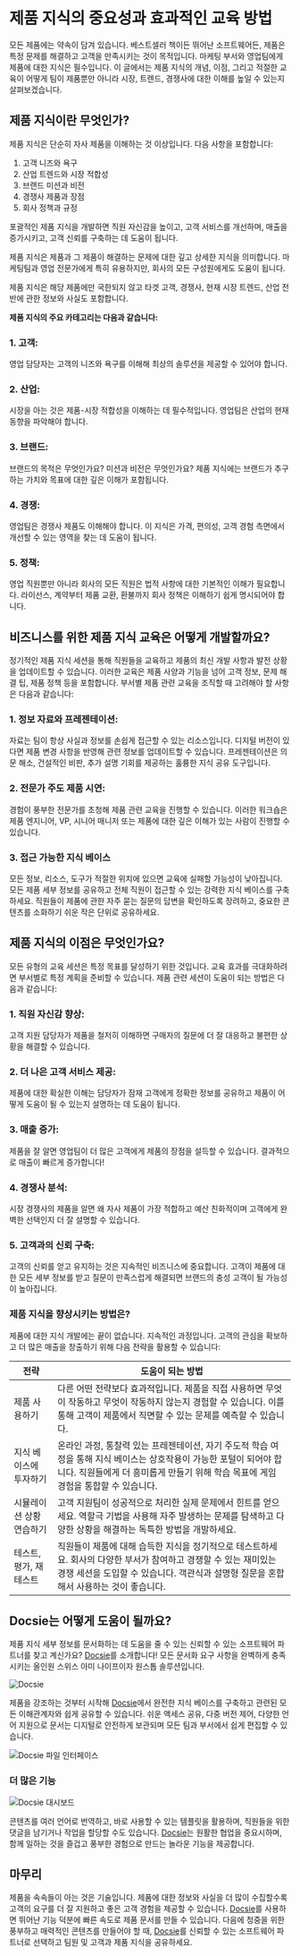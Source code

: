 # 제품 지식의 중요성과 효과적인 교육 방법

모든 제품에는 약속이 담겨 있습니다. 베스트셀러 책이든 뛰어난 소프트웨어든, 제품은 특정 문제를 해결하고 고객을 만족시키는 것이 목적입니다. 마케팅 부서와 영업팀에게 제품에 대한 지식은 필수입니다. 이 글에서는 제품 지식의 개념, 이점, 그리고 적절한 교육이 어떻게 팀이 제품뿐만 아니라 시장, 트렌드, 경쟁사에 대한 이해를 높일 수 있는지 살펴보겠습니다.

## 제품 지식이란 무엇인가?
제품 지식은 단순히 자사 제품을 이해하는 것 이상입니다. 다음 사항을 포함합니다:

1. 고객 니즈와 욕구
2. 산업 트렌드와 시장 적합성
3. 브랜드 미션과 비전
4. 경쟁사 제품과 장점
5. 회사 정책과 규정

포괄적인 제품 지식을 개발하면 직원 자신감을 높이고, 고객 서비스를 개선하며, 매출을 증가시키고, 고객 신뢰를 구축하는 데 도움이 됩니다.

제품 지식은 제품과 그 제품이 해결하는 문제에 대한 깊고 상세한 지식을 의미합니다. 마케팅팀과 영업 전문가에게 특히 유용하지만, 회사의 모든 구성원에게도 도움이 됩니다.

제품 지식은 해당 제품에만 국한되지 않고 타겟 고객, 경쟁사, 현재 시장 트렌드, 산업 전반에 관한 정보와 사실도 포함합니다.

**제품 지식의 주요 카테고리는 다음과 같습니다:**

### 1. 고객: 

영업 담당자는 고객의 니즈와 욕구를 이해해 최상의 솔루션을 제공할 수 있어야 합니다.

### 2. 산업: 

시장을 아는 것은 제품-시장 적합성을 이해하는 데 필수적입니다. 영업팀은 산업의 현재 동향을 파악해야 합니다.

### 3. 브랜드: 

브랜드의 목적은 무엇인가요? 미션과 비전은 무엇인가요? 제품 지식에는 브랜드가 추구하는 가치와 목표에 대한 깊은 이해가 포함됩니다.

### 4. 경쟁: 

영업팀은 경쟁사 제품도 이해해야 합니다. 이 지식은 가격, 편의성, 고객 경험 측면에서 개선할 수 있는 영역을 찾는 데 도움이 됩니다.

### 5. 정책: 

영업 직원뿐만 아니라 회사의 모든 직원은 법적 사항에 대한 기본적인 이해가 필요합니다. 라이선스, 계약부터 제품 교환, 환불까지 회사 정책은 이해하기 쉽게 명시되어야 합니다.

## 비즈니스를 위한 제품 지식 교육은 어떻게 개발할까요?

정기적인 제품 지식 세션을 통해 직원들을 교육하고 제품의 최신 개발 사항과 발전 상황을 업데이트할 수 있습니다. 이러한 교육은 제품 사양과 기능을 넘어 고객 정보, 문제 해결 팁, 제품 정책 등을 포함합니다. 부서별 제품 관련 교육을 조직할 때 고려해야 할 사항은 다음과 같습니다:

### 1. 정보 자료와 프레젠테이션:

자료는 팀이 항상 사실과 정보를 손쉽게 접근할 수 있는 리소스입니다. 디지털 버전이 있다면 제품 변경 사항을 반영해 관련 정보를 업데이트할 수 있습니다. 프레젠테이션은 의문 해소, 건설적인 비판, 추가 설명 기회를 제공하는 훌륭한 지식 공유 도구입니다.

### 2. 전문가 주도 제품 시연:

경험이 풍부한 전문가를 초청해 제품 관련 교육을 진행할 수 있습니다. 이러한 워크숍은 제품 엔지니어, VP, 시니어 매니저 또는 제품에 대한 깊은 이해가 있는 사람이 진행할 수 있습니다.

### 3. 접근 가능한 지식 베이스

모든 정보, 리소스, 도구가 적절한 위치에 있으면 교육에 실패할 가능성이 낮아집니다. 모든 제품 세부 정보를 공유하고 전체 직원이 접근할 수 있는 강력한 지식 베이스를 구축하세요. 직원들이 제품에 관한 자주 묻는 질문의 답변을 확인하도록 장려하고, 중요한 콘텐츠를 소화하기 쉬운 작은 단위로 공유하세요.

## 제품 지식의 이점은 무엇인가요?

모든 유형의 교육 세션은 특정 목표를 달성하기 위한 것입니다. 교육 효과를 극대화하려면 부서별로 특정 계획을 준비할 수 있습니다. 제품 관련 세션이 도움이 되는 방법은 다음과 같습니다:

### 1. 직원 자신감 향상:

고객 지원 담당자가 제품을 철저히 이해하면 구매자의 질문에 더 잘 대응하고 불편한 상황을 해결할 수 있습니다.

### 2. 더 나은 고객 서비스 제공:

제품에 대한 확실한 이해는 담당자가 잠재 고객에게 정확한 정보를 공유하고 제품이 어떻게 도움이 될 수 있는지 설명하는 데 도움이 됩니다.

### 3. 매출 증가:

제품을 잘 알면 영업팀이 더 많은 고객에게 제품의 장점을 설득할 수 있습니다. 결과적으로 매출이 빠르게 증가합니다!

### 4. 경쟁사 분석:

시장 경쟁사의 제품을 알면 왜 자사 제품이 가장 적합하고 예산 친화적이며 고객에게 완벽한 선택인지 더 잘 설명할 수 있습니다.

### 5. 고객과의 신뢰 구축:

고객의 신뢰를 얻고 유지하는 것은 지속적인 비즈니스에 중요합니다. 고객이 제품에 대한 모든 세부 정보를 받고 질문이 만족스럽게 해결되면 브랜드의 충성 고객이 될 가능성이 높아집니다.

### 제품 지식을 향상시키는 방법은?

제품에 대한 지식 개발에는 끝이 없습니다. 지속적인 과정입니다. 고객의 관심을 확보하고 더 많은 매출을 창출하기 위해 다음 전략을 활용할 수 있습니다:

|전략|도움이 되는 방법|
|-|-|
|제품 사용하기|다른 어떤 전략보다 효과적입니다. 제품을 직접 사용하면 무엇이 작동하고 무엇이 작동하지 않는지 경험할 수 있습니다. 이를 통해 고객이 제품에서 직면할 수 있는 문제를 예측할 수 있습니다.|
|지식 베이스에 투자하기|온라인 과정, 통찰력 있는 프레젠테이션, 자기 주도적 학습 여정을 통해 지식 베이스는 상호작용이 가능한 포털이 되어야 합니다. 직원들에게 더 흥미롭게 만들기 위해 학습 목표에 게임 경험을 통합할 수 있습니다.|
|시뮬레이션 상황 연습하기|고객 지원팀이 성공적으로 처리한 실제 문제에서 힌트를 얻으세요. 역할극 기법을 사용해 자주 발생하는 문제를 탐색하고 다양한 상황을 해결하는 독특한 방법을 개발하세요.|
|테스트, 평가, 재테스트|직원들이 제품에 대해 습득한 지식을 정기적으로 테스트하세요. 회사의 다양한 부서가 참여하고 경쟁할 수 있는 재미있는 경쟁 세션을 도입할 수 있습니다. 객관식과 설명형 질문을 혼합해서 사용하는 것이 좋습니다.|

## Docsie는 어떻게 도움이 될까요?

제품 지식 세부 정보를 문서화하는 데 도움을 줄 수 있는 신뢰할 수 있는 소프트웨어 파트너를 찾고 계신가요? [Docsie](https://www.docsie.io/pricing/)를 소개합니다! 모든 문서화 요구 사항을 완벽하게 충족시키는 올인원 스위스 아미 나이프이자 원스톱 솔루션입니다.

![Docsie](https://cdn.docsie.io/workspace_PfNzfGj3YfKKtTO4T/doc_QiqgSuNoJpspcExF3/file_7VNXeCsrnKbBVfFq4/image4.png)

제품을 강조하는 것부터 시작해 [Docsie](https://help.docsie.io/)에서 완전한 지식 베이스를 구축하고 관련된 모든 이해관계자와 쉽게 공유할 수 있습니다. 쉬운 액세스 공유, 다중 버전 제어, 다양한 언어 지원으로 문서는 디지털로 안전하게 보관되며 모든 팀과 부서에서 쉽게 편집할 수 있습니다.

![Docsie 파일 인터페이스](https://cdn.docsie.io/workspace_PfNzfGj3YfKKtTO4T/doc_QiqgSuNoJpspcExF3/file_4UzskvPYSiZXjdAYd/image5.png)

### 더 많은 기능

![Docsie 대시보드](https://cdn.docsie.io/workspace_PfNzfGj3YfKKtTO4T/doc_QiqgSuNoJpspcExF3/file_WFIBpwqifG9YlSTWJ/image6.png)

콘텐츠를 여러 언어로 번역하고, 바로 사용할 수 있는 템플릿을 활용하며, 직원들을 위한 댓글을 남기거나 작업을 할당할 수도 있습니다. [Docsie](https://www.docsie.io/pricing/)는 원활한 협업을 중요시하며, 함께 일하는 것을 즐겁고 풍부한 경험으로 만드는 놀라운 기능을 제공합니다.

## 마무리

제품을 속속들이 아는 것은 기술입니다. 제품에 대한 정보와 사실을 더 많이 수집할수록 고객의 요구를 더 잘 지원하고 좋은 고객 경험을 제공할 수 있습니다. [Docsie](https://app.docsie.io/login/#/)를 사용하면 뛰어난 기능 덕분에 빠른 속도로 제품 문서를 만들 수 있습니다. 다음에 청중을 위한 풍부하고 매력적인 콘텐츠를 만들어야 할 때, [Docsie](https://www.docsie.io/discovery_call/)를 신뢰할 수 있는 소프트웨어 파트너로 선택하고 팀원 및 고객과 제품 지식을 공유하세요.
